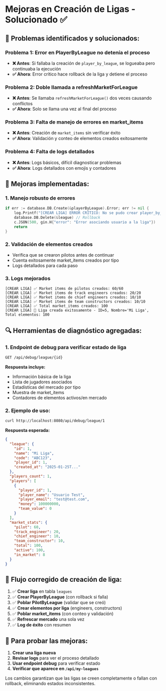 # Mejoras en Creación de Ligas - Solucionado ✅

## 🔧 **Problemas identificados y solucionados:**

### **Problema 1: Error en PlayerByLeague no detenía el proceso**
- **❌ Antes**: Si fallaba la creación de `player_by_league`, se logueaba pero continuaba la ejecución
- **✅ Ahora**: Error crítico hace rollback de la liga y detiene el proceso

### **Problema 2: Doble llamada a refreshMarketForLeague**
- **❌ Antes**: Se llamaba `refreshMarketForLeague()` dos veces causando conflictos
- **✅ Ahora**: Solo se llama una vez al final del proceso

### **Problema 3: Falta de manejo de errores en market_items**
- **❌ Antes**: Creación de `market_items` sin verificar éxito
- **✅ Ahora**: Validación y conteo de elementos creados exitosamente

### **Problema 4: Falta de logs detallados**
- **❌ Antes**: Logs básicos, difícil diagnosticar problemas
- **✅ Ahora**: Logs detallados con emojis y contadores

## 🚀 **Mejoras implementadas:**

### **1. Manejo robusto de errores**
```go
if err := database.DB.Create(&playerByLeague).Error; err != nil {
    log.Printf("[CREAR LIGA] ERROR CRÍTICO: No se pudo crear player_by_league: %v", err)
    database.DB.Delete(&league) // Rollback
    c.JSON(500, gin.H{"error": "Error asociando usuario a la liga"})
    return
}
```

### **2. Validación de elementos creados**
- Verifica que se crearon pilotos antes de continuar
- Cuenta exitosamente market_items creados por tipo
- Logs detallados para cada paso

### **3. Logs mejorados**
```
[CREAR LIGA] ✅ Market items de pilotos creados: 60/60
[CREAR LIGA] ✅ Market items de track engineers creados: 20/20  
[CREAR LIGA] ✅ Market items de chief engineers creados: 10/10
[CREAR LIGA] ✅ Market items de team constructors creados: 10/10
[CREAR LIGA] ✅ Total market_items creados: 100
[CREAR LIGA] 🎉 Liga creada exitosamente - ID=5, Nombre='Mi Liga', Total elementos: 100
```

## 🔍 **Herramientas de diagnóstico agregadas:**

### **1. Endpoint de debug para verificar estado de liga**
```bash
GET /api/debug/league/{id}
```

**Respuesta incluye:**
- Información básica de la liga
- Lista de jugadores asociados
- Estadísticas del mercado por tipo
- Muestra de market_items
- Contadores de elementos activos/en mercado

### **2. Ejemplo de uso:**
```bash
curl http://localhost:8080/api/debug/league/1
```

**Respuesta esperada:**
```json
{
  "league": {
    "id": 1,
    "name": "Mi Liga",
    "code": "ABC123",
    "player_id": 1,
    "created_at": "2025-01-25T..."
  },
  "players_count": 1,
  "players": [
    {
      "player_id": 1,
      "player_name": "Usuario Test",
      "player_email": "test@test.com",
      "money": 100000000,
      "team_value": 0
    }
  ],
  "market_stats": {
    "pilot": 60,
    "track_engineer": 20,
    "chief_engineer": 10,
    "team_constructor": 10,
    "total": 100,
    "active": 100,
    "in_market": 8
  }
}
```

## 🎯 **Flujo corregido de creación de liga:**

1. ✅ **Crear liga** en tabla `leagues`
2. ✅ **Crear PlayerByLeague** (con rollback si falla)
3. ✅ **Poblar PilotByLeague** (validar que se creó)
4. ✅ **Crear elementos por liga** (engineers, constructors)
5. ✅ **Poblar market_items** (con conteo y validación)
6. ✅ **Refrescar mercado** una sola vez
7. ✅ **Log de éxito** con resumen

## 📝 **Para probar las mejoras:**

1. **Crear una liga nueva**
2. **Revisar logs** para ver el proceso detallado
3. **Usar endpoint debug** para verificar estado
4. **Verificar que aparece en `/api/my-leagues`**

Los cambios garantizan que las ligas se creen completamente o fallan con rollback, eliminando estados inconsistentes. 
